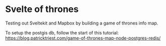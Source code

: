 # Svelte of thrones

Testing out Sveltekit and Mapbox by building a game of thrones info map.

To setup the postgis db, follow the start of this tutorial: https://blog.patricktriest.com/game-of-thrones-map-node-postgres-redis/
